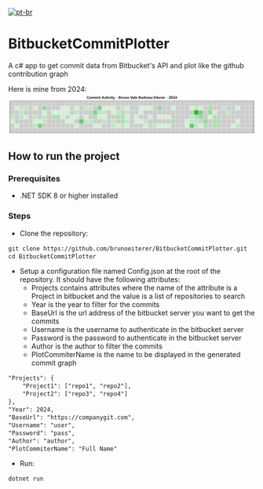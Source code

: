 [![pt-br](https://img.shields.io/badge/lang-pt--br-green.svg)](https://github.com/brunoeiterer/BitbucketCommitPlotter/blob/master/README-pt-br.md)

# BitbucketCommitPlotter
A c# app to get commit data from Bitbucket's API and plot like the github contribution graph

Here is mine from 2024:
![CommitHistory2024](https://github.com/brunoeiterer/BitbucketCommitPlotter/blob/main/CommitData-Bruno%20Vale%20Barbosa%20Eiterer-2024.png?raw=true)

## How to run the project

### Prerequisites
* .NET SDK 8 or higher installed

### Steps
* Clone the repository:
```
git clone https://github.com/brunoeiterer/BitbucketCommitPlotter.git
cd BitbucketCommitPlotter
```
* Setup a configuration file named Config.json at the root of the repository. It should have the following attributes:
  * Projects contains attributes where the name of the attribute is a Project in bitbucket and the value is a list of repositories to search
  * Year is the year to filter for the commits
  * BaseUrl is the url address of the bitbucket server you want to get the commits
  * Username is the username to authenticate in the bitbucket server
  * Password is the password to authenticate in the bitbucket server
  * Author is the author to filter the commits
  * PlotCommiterName is the name to be displayed in the generated commit graph
```
"Projects": {
    "Project1": ["repo1", "repo2"],
    "Project2": ["repo3", "repo4"]
},
"Year": 2024,
"BaseUrl": "https://companygit.com",
"Username": "user",
"Password": "pass",
"Author": "author",
"PlotCommiterName": "Full Name"
```
* Run:
```
dotnet run
```
